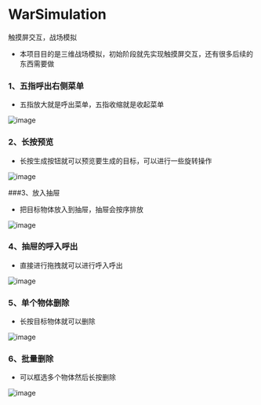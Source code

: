# WarSimulation
触摸屏交互，战场模拟

 * 本项目目的是三维战场模拟，初始阶段就先实现触摸屏交互，还有很多后续的东西需要做
 
 ### 1、五指呼出右侧菜单
  * 五指放大就是呼出菜单，五指收缩就是收起菜单
  
  ![image](https://github.com/haiaimi/PictureRepository/blob/master/PictureRepository/WarSimulate/%E4%BA%94%E6%8C%87%E5%91%BC%E5%87%BA%E8%8F%9C%E5%8D%95.gif)
  
  ### 2、长按预览
  * 长按生成按钮就可以预览要生成的目标，可以进行一些旋转操作
  
  ![image](https://github.com/haiaimi/PictureRepository/blob/master/PictureRepository/WarSimulate/%E9%95%BF%E6%8C%89%E9%A2%84%E8%A7%88.gif)
  
  ###3、放入抽屉
  * 把目标物体放入到抽屉，抽屉会按序排放
  
  ![image](https://github.com/haiaimi/PictureRepository/blob/master/PictureRepository/WarSimulate/%E6%8B%96%E6%8B%BD%E8%87%B3%E6%8A%BD%E5%B1%89.gif)
  
  ### 4、抽屉的呼入呼出
  * 直接进行拖拽就可以进行呼入呼出
  
  ![image](https://github.com/haiaimi/PictureRepository/blob/master/PictureRepository/WarSimulate/%E6%8A%BD%E5%B1%89%E5%91%BC%E5%87%BA%E6%94%B6%E8%B5%B7.gif)
  
  ### 5、单个物体删除
  * 长按目标物体就可以删除
  
  ![image](https://github.com/haiaimi/PictureRepository/blob/master/PictureRepository/WarSimulate/%E5%8D%95%E4%B8%AA%E5%88%A0%E9%99%A4.gif)
  
  ### 6、批量删除
  * 可以框选多个物体然后长按删除
  
  ![image](https://github.com/haiaimi/PictureRepository/blob/master/PictureRepository/WarSimulate/%E6%89%B9%E9%87%8F%E5%88%A0%E9%99%A4.gif)
